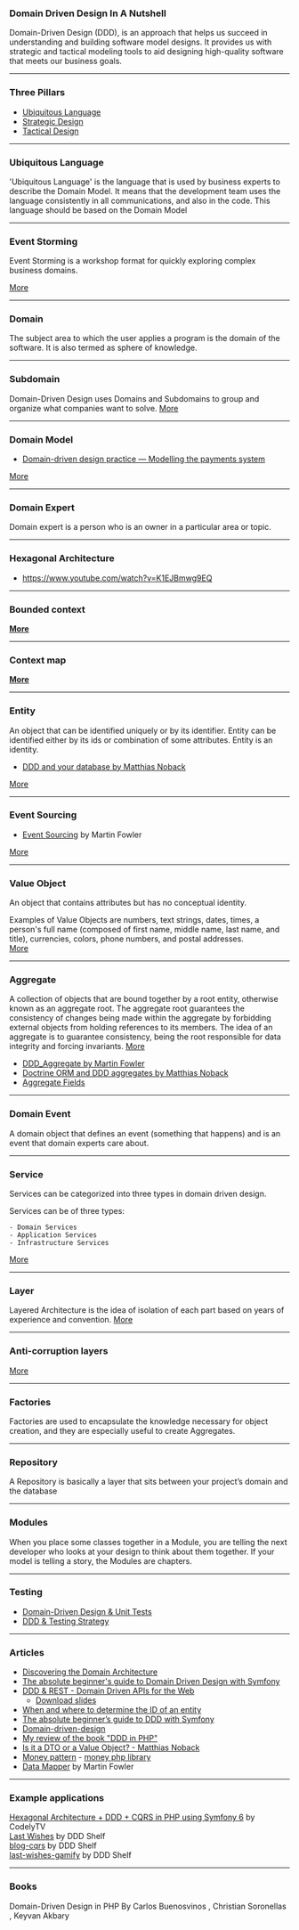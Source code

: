
### Domain Driven Design In A Nutshell ###  
Domain-Driven Design (DDD), is an
approach that helps us succeed in understanding and building software model designs. It
provides us with strategic and tactical modeling tools to aid designing high-quality software
that meets our business goals.

---
### Three Pillars ###
- [Ubiquitous Language](UbiquitousLanguage.md)
- [Strategic Design](StrategicDesign.md)
- [Tactical Design](TacticalDesign.md)


---
### Ubiquitous Language ###
'Ubiquitous Language' is the language that is used by business experts to describe the Domain Model.
It means that the development team uses the language consistently in all communications, and also in the code.
This language should be based on the Domain Model


---
### Event Storming ###
Event Storming is a workshop format for quickly exploring complex business domains.  

[More](EventStorming.md)

---
### Domain ###
The subject area to which the user applies a program is the domain of the software.
It is also termed as sphere of knowledge.

---
### Subdomain ### 
Domain-Driven Design uses Domains and Subdomains to group and organize what companies want to solve.
[More](Subdomain.md)

---
### Domain Model ###

- [Domain-driven design practice — Modelling the payments system](https://medium.com/airwallex-engineering/domain-driven-design-practice-modeling-payments-system-f7bc5cf64bb3) 

[More](DomainModel.md) 


---
### Domain Expert ### 
Domain expert is a person who is an owner in a particular area or topic.

---
### Hexagonal Architecture ### 
- https://www.youtube.com/watch?v=K1EJBmwg9EQ

---
### Bounded context ###
**[More](BoundedContext.md)**

---
### Context map ###
**[More](ContextMap.md)** 

---
### Entity ### 
An object that can be identified uniquely or by its identifier. Entity can be identified either by its ids or combination of some attributes. Entity is an identity.

- [DDD and your database by Matthias Noback](https://matthiasnoback.nl/2020/05/ddd-and-your-database)

[More](Entity.md) 

---
### Event Sourcing ###
- [Event Sourcing](https://martinfowler.com/eaaDev/EventSourcing.html) by Martin Fowler

[More](EventSourcing.md)


---
### Value Object ###
An object that contains attributes but has no conceptual identity.

Examples of Value Objects are numbers, text strings, dates, times, a person's full name
(composed of first name, middle name, last name, and title), currencies, colors, phone
numbers, and postal addresses.  
[More](ValueObject.md)

---
### Aggregate ###  
A collection of objects that are bound together by a root entity, otherwise known as an aggregate root.
The aggregate root guarantees the consistency of changes being made within the aggregate by forbidding external objects from holding references to its members.
The idea of an aggregate is to guarantee consistency, being the root responsible for data integrity and forcing invariants.
[More](Aggregate.md)

- [DDD_Aggregate by Martin Fowler](https://martinfowler.com/bliki/DDD_Aggregate.html)
- [Doctrine ORM and DDD aggregates by Matthias Noback](https://matthiasnoback.nl/2018/06/doctrine-orm-and-ddd-aggregates/)
- [Aggregate Fields](https://www.doctrine-project.org/projects/doctrine-orm/en/2.11/cookbook/aggregate-fields.html#aggregate-fields)

---
### Domain Event ###
A domain object that defines an event (something that happens) and is an event that domain experts care about.

---
### Service ###
Services can be categorized into three types in domain driven design.

Services can be of three types:  

    - Domain Services
    - Application Services
    - Infrastructure Services
[More](Service.md)

---
### Layer ###
Layered Architecture is the idea of isolation of each part based on years of experience and convention.
[More](LayeredArchitecture.md)

---
### Anti-corruption layers ###
[More](AntiCorruptionLayer.md)

---
### Factories ###
Factories are used to encapsulate the knowledge necessary for object creation, and they are especially useful to create Aggregates.

---
### Repository ###
A Repository is basically a layer that sits between your project’s domain and the database


---
### Modules ###
When you place some classes together in a Module, you are telling the next developer who looks at your design to think about them together.
If your model is telling a story, the Modules are chapters.


---
### Testing ###
- [Domain-Driven Design & Unit Tests](https://www.jamesmichaelhickey.com/ddd-unit-tests/)
- [DDD & Testing Strategy](http://www.taimila.com/blog/ddd-and-testing-strategy/)

---
### Articles ###  
- [Discovering the Domain Architecture](https://www.microsoftpressstore.com/articles/article.aspx?p=2248811)
- [The absolute beginner's guide to Domain Driven Design with Symfony](https://www.youtube.com/watch?v=pfMGgd_NDPc)
- [DDD & REST - Domain Driven APIs for the Web  ](https://www.youtube.com/watch?v=1RgXgZcj5nM)
  - [Download slides](http://gotocon.com/berlin-2015/presentation/DDD%20&%20REST%20-%20Domain%20Driven%20APIs%20for%20the%20Web)
- [When and where to determine the ID of an entity](https://matthiasnoback.nl/2018/05/when-and-where-to-determine-the-id-of-an-entity/)
- [The absolute beginner’s guide to DDD with Symfony](https://speakerdeck.com/nealio82/the-absolute-beginners-guide-to-ddd-with-symfony)
- [Domain-driven-design](https://vaadin.com/blog/tag/domain-driven-design)
- [My review of the book "DDD in PHP"](https://www.linkedin.com/pulse/my-review-book-ddd-php-roman-dykyi)
- [Is it a DTO or a Value Object? - Matthias Noback](https://matthiasnoback.nl/2022/09/is-it-a-dto-or-a-value-object/)
- [Money pattern](https://martinfowler.com/eaaCatalog/money.html) - [money php library](https://github.com/moneyphp/money)
- [Data Mapper](https://www.martinfowler.com/eaaCatalog/dataMapper.html) by Martin Fowler


---
### Example applications  
[Hexagonal Architecture + DDD + CQRS in PHP using Symfony 6](https://github.com/CodelyTV/php-ddd-example) by CodelyTV  
[Last Wishes](https://github.com/dddshelf/last-wishes) by DDD Shelf  
[blog-cqrs](https://github.com/dddshelf/blog-cqrs) by DDD Shelf  
[last-wishes-gamify](https://github.com/dddshelf/last-wishes-gamify) by DDD Shelf 


---
### Books
Domain-Driven Design in PHP By Carlos Buenosvinos , Christian Soronellas , Keyvan Akbary
